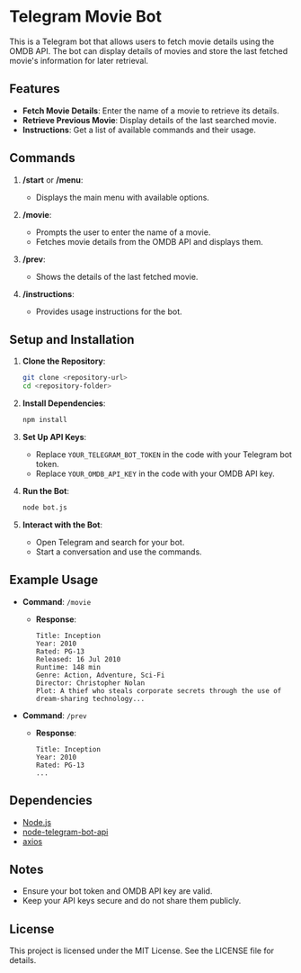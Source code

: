 
# Telegram Movie Bot

This is a Telegram bot that allows users to fetch movie details using the OMDB API. The bot can display details of movies and store the last fetched movie's information for later retrieval.

## Features

- **Fetch Movie Details**: Enter the name of a movie to retrieve its details.
- **Retrieve Previous Movie**: Display details of the last searched movie.
- **Instructions**: Get a list of available commands and their usage.

## Commands

1. **/start** or **/menu**:
   - Displays the main menu with available options.

2. **/movie**:
   - Prompts the user to enter the name of a movie.
   - Fetches movie details from the OMDB API and displays them.

3. **/prev**:
   - Shows the details of the last fetched movie.

4. **/instructions**:
   - Provides usage instructions for the bot.

## Setup and Installation

1. **Clone the Repository**:
   ```bash
   git clone <repository-url>
   cd <repository-folder>
   ```

2. **Install Dependencies**:
   ```bash
   npm install
   ```

3. **Set Up API Keys**:
   - Replace `YOUR_TELEGRAM_BOT_TOKEN` in the code with your Telegram bot token.
   - Replace `YOUR_OMDB_API_KEY` in the code with your OMDB API key.

4. **Run the Bot**:
   ```bash
   node bot.js
   ```

5. **Interact with the Bot**:
   - Open Telegram and search for your bot.
   - Start a conversation and use the commands.

## Example Usage

- **Command**: `/movie`
  - **Response**:
    ```
    Title: Inception
    Year: 2010
    Rated: PG-13
    Released: 16 Jul 2010
    Runtime: 148 min
    Genre: Action, Adventure, Sci-Fi
    Director: Christopher Nolan
    Plot: A thief who steals corporate secrets through the use of dream-sharing technology...
    ```

- **Command**: `/prev`
  - **Response**:
    ```
    Title: Inception
    Year: 2010
    Rated: PG-13
    ...
    ```

## Dependencies

- [Node.js](https://nodejs.org/)
- [node-telegram-bot-api](https://github.com/yagop/node-telegram-bot-api)
- [axios](https://github.com/axios/axios)

## Notes

- Ensure your bot token and OMDB API key are valid.
- Keep your API keys secure and do not share them publicly.

## License

This project is licensed under the MIT License. See the LICENSE file for details.

